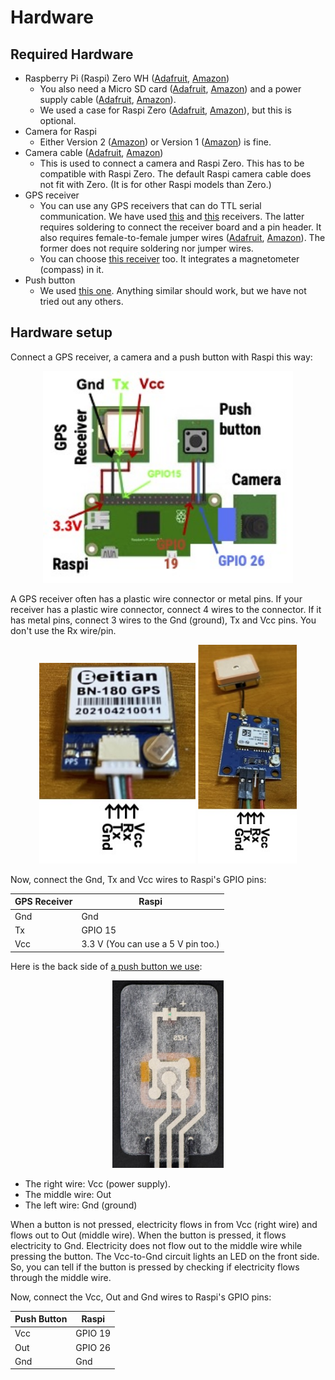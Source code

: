# Hardware

## Required Hardware

- Raspberry Pi (Raspi) Zero WH ([Adafruit](https://www.adafruit.com/product/3708), [Amazon](https://smile.amazon.com/Raspberry-Pi-Zero-WH-Pre-soldered/dp/B07B8MMD3V/))
  - You also need a Micro SD card ([Adafruit](https://www.adafruit.com/product/2693), [Amazon](https://www.amazon.com/gp/product/B073K14CVB/)) and a power supply cable ([Adafruit](https://www.adafruit.com/product/1995), [Amazon](https://smile.amazon.com/Raspberry-Power-Supply-Adapter-Charger/dp/B08523DFR4/)).
  - We used a case for Raspi Zero ([Adafruit](https://www.adafruit.com/product/4822), [Amazon](https://smile.amazon.com/Flirc-Raspberry-Pi-Zero-Case/dp/B08837L144)), but this is optional.
- Camera for Raspi
  - Either Version 2 ([Amazon](https://smile.amazon.com/Arducam-Raspberry-Official-Megapixel-Acrylic/dp/B083FNFPF2/)) or Version 1 ([Amazon](https://smile.amazon.com/Arducam-Megapixels-Sensor-OV5647-Raspberry/dp/B012V1HEP4/)) is fine.
- Camera cable ([Adafruit](https://www.adafruit.com/product/5211), [Amazon](https://smile.amazon.com/gp/product/B07T8TLCFZ/))
  - This is used to connect a camera and Raspi Zero. This has to be compatible with Raspi Zero. The default Raspi camera cable does not fit with Zero. (It is for other Raspi models than Zero.)
- GPS receiver
  - You can use any GPS receivers that can do TTL serial communication.
  We have used [this](https://smile.amazon.com/gp/product/B07PRDY6DS/) and [this](https://smile.amazon.com/gp/product/B01D1D0F5M/) receivers. The latter requires soldering to connect the receiver board and a pin header. It also requires female-to-female jumper wires ([Adafruit](https://www.adafruit.com/product/1950), [Amazon](https://smile.amazon.com/EDGELEC-Breadboard-Optional-Assorted-Multicolored/dp/B07GD2BWPY/)). The former does not require soldering nor jumper wires.
  - You can choose [this receiver](https://smile.amazon.com/gp/product/B078Y6323W/) too. It integrates a magnetometer (compass) in it.
- Push button
  - We used [this one](https://www.adafruit.com/product/1333). Anything similar should work, but we have not tried out any others.


## Hardware setup

Connect a GPS receiver, a camera and a push button with Raspi this way:

<p align="center">
  <img src="../images/circuits.jpg" width="400" />
</p>

A GPS receiver often has a plastic wire connector or metal pins. If your receiver has a plastic wire connector, connect 4 wires to the connector. If it has metal pins, connect 3 wires to the Gnd (ground), Tx and Vcc pins. You don't use the Rx wire/pin.

<p align="center">
  <img src="../images/gps1.jpg" width="250" />
  <img src="../images/gps2.jpg" height="350" />
</p>

Now, connect the Gnd, Tx and Vcc wires to Raspi's GPIO pins:

| GPS Receiver| Raspi   |
| ---         | ---     |
| Gnd         | Gnd     |
| Tx          | GPIO 15 |
| Vcc         | 3.3 V (You can use a 5 V pin too.)    |


Here is the back side of [a push button we use](https://www.adafruit.com/product/1333):

<p align="center">
  <img src="../images/button.jpg" height="300" />
</p>

- The right wire: Vcc (power supply).
- The middle wire: Out
- The left wire: Gnd (ground)

When a button is not pressed, electricity flows in from Vcc (right wire) and flows out to Out (middle wire). When the button is pressed, it flows electricity to Gnd. Electricity does not flow out to the middle wire while pressing the button. The Vcc-to-Gnd circuit lights an LED on the front side. So, you can tell if the button is pressed by checking if electricity flows through the middle wire.  

Now, connect the Vcc, Out and Gnd wires to Raspi's GPIO pins:

| Push Button | Raspi   |
| ---         | ---     |
| Vcc         | GPIO 19 |
| Out         | GPIO 26 |
| Gnd         | Gnd     |

